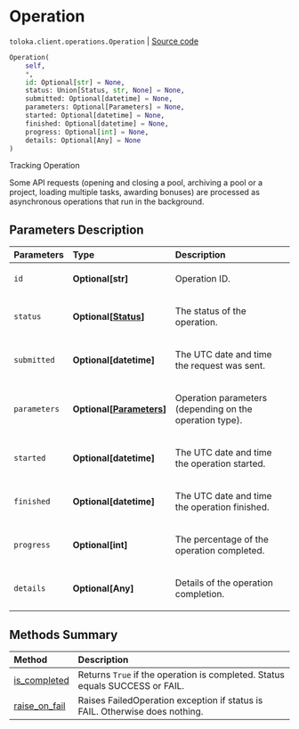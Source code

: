 # Operation
`toloka.client.operations.Operation` | [Source code](https://github.com/Toloka/toloka-kit/blob/v1.1.2/src/client/operations.py#L51)

```python
Operation(
    self,
    *,
    id: Optional[str] = None,
    status: Union[Status, str, None] = None,
    submitted: Optional[datetime] = None,
    parameters: Optional[Parameters] = None,
    started: Optional[datetime] = None,
    finished: Optional[datetime] = None,
    progress: Optional[int] = None,
    details: Optional[Any] = None
)
```

Tracking Operation


Some API requests (opening and closing a pool, archiving a pool or a project, loading multiple tasks,
awarding bonuses) are processed as asynchronous operations that run in the background.

## Parameters Description

| Parameters | Type | Description |
| :----------| :----| :-----------|
`id`|**Optional\[str\]**|<p>Operation ID.</p>
`status`|**Optional\[[Status](toloka.client.operations.Operation.Status.md)\]**|<p>The status of the operation.</p>
`submitted`|**Optional\[datetime\]**|<p>The UTC date and time the request was sent.</p>
`parameters`|**Optional\[[Parameters](toloka.client.operations.Operation.Parameters.md)\]**|<p>Operation parameters (depending on the operation type).</p>
`started`|**Optional\[datetime\]**|<p>The UTC date and time the operation started.</p>
`finished`|**Optional\[datetime\]**|<p>The UTC date and time the operation finished.</p>
`progress`|**Optional\[int\]**|<p>The percentage of the operation completed.</p>
`details`|**Optional\[Any\]**|<p>Details of the operation completion.</p>
## Methods Summary

| Method | Description |
| :------| :-----------|
[is_completed](toloka.client.operations.Operation.is_completed.md)| Returns `True` if the operation is completed. Status equals SUCCESS or FAIL.
[raise_on_fail](toloka.client.operations.Operation.raise_on_fail.md)| Raises FailedOperation exception if status is FAIL. Otherwise does nothing.

